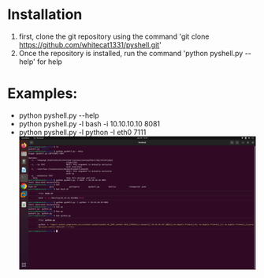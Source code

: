 # Installation
1. first, clone the git repository using the command 'git clone https://github.com/whitecat1331/pyshell.git'
2. Once the repository is installed, run the command 'python pyshell.py --help' for help
# Examples:
- python pyshell.py --help
- python pyshell.py -l bash -i 10.10.10.10 8081
- python pyshell.py -l python -I eth0 7111
![pyshell examples](./pyshell.png)
